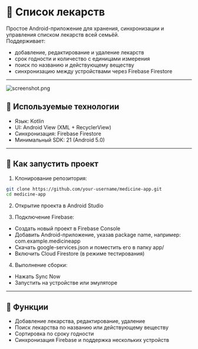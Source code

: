 # 💊 Список лекарств

Простое Android-приложение для хранения, синхронизации и управления списком лекарств всей семьёй.  
Поддерживает:
- добавление, редактирование и удаление лекарств
- срок годности и количество с единицами измерения
- поиск по названию и действующему веществу
- синхронизацию между устройствами через Firebase Firestore

---

![screenshot.png](https://ibb.co/JwX2WFRd)

## 🧩 Используемые технологии

- Язык: Kotlin
- UI: Android View (XML + RecyclerView)
- Синхронизация: Firebase Firestore
- Минимальный SDK: 21 (Android 5.0)

---

## 🚀 Как запустить проект

1. Клонирование репозитория:

```bash
git clone https://github.com/your-username/medicine-app.git
cd medicine-app
```

2. Открытие проекта в Android Studio

3. Подключение Firebase:

- Создать новый проект в Firebase Console
- Добавить Android-приложение, указав package name, например: com.example.medicineapp
- Скачать google-services.json и поместить его в папку app/
- Включить Cloud Firestore (в режиме тестирования)

4. Выполнение сборки:

- Нажать Sync Now
- Запустить на устройстве или эмуляторе

---

## 📌 Функции
- Добавление лекарства, редактирование, удаление
- Поиск лекарства по названию или действующему веществу
- Сортировка по сроку годности
- Синхронизация Firebase и поддержка нескольких устройств
    
